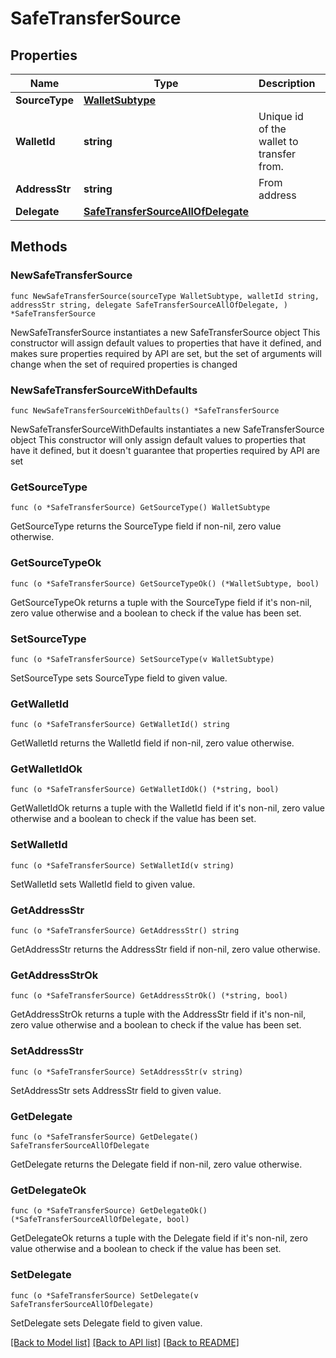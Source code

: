 # SafeTransferSource

## Properties

Name | Type | Description | Notes
------------ | ------------- | ------------- | -------------
**SourceType** | [**WalletSubtype**](WalletSubtype.md) |  | 
**WalletId** | **string** | Unique id of the wallet to transfer from. | 
**AddressStr** | **string** | From address | 
**Delegate** | [**SafeTransferSourceAllOfDelegate**](SafeTransferSourceAllOfDelegate.md) |  | 

## Methods

### NewSafeTransferSource

`func NewSafeTransferSource(sourceType WalletSubtype, walletId string, addressStr string, delegate SafeTransferSourceAllOfDelegate, ) *SafeTransferSource`

NewSafeTransferSource instantiates a new SafeTransferSource object
This constructor will assign default values to properties that have it defined,
and makes sure properties required by API are set, but the set of arguments
will change when the set of required properties is changed

### NewSafeTransferSourceWithDefaults

`func NewSafeTransferSourceWithDefaults() *SafeTransferSource`

NewSafeTransferSourceWithDefaults instantiates a new SafeTransferSource object
This constructor will only assign default values to properties that have it defined,
but it doesn't guarantee that properties required by API are set

### GetSourceType

`func (o *SafeTransferSource) GetSourceType() WalletSubtype`

GetSourceType returns the SourceType field if non-nil, zero value otherwise.

### GetSourceTypeOk

`func (o *SafeTransferSource) GetSourceTypeOk() (*WalletSubtype, bool)`

GetSourceTypeOk returns a tuple with the SourceType field if it's non-nil, zero value otherwise
and a boolean to check if the value has been set.

### SetSourceType

`func (o *SafeTransferSource) SetSourceType(v WalletSubtype)`

SetSourceType sets SourceType field to given value.


### GetWalletId

`func (o *SafeTransferSource) GetWalletId() string`

GetWalletId returns the WalletId field if non-nil, zero value otherwise.

### GetWalletIdOk

`func (o *SafeTransferSource) GetWalletIdOk() (*string, bool)`

GetWalletIdOk returns a tuple with the WalletId field if it's non-nil, zero value otherwise
and a boolean to check if the value has been set.

### SetWalletId

`func (o *SafeTransferSource) SetWalletId(v string)`

SetWalletId sets WalletId field to given value.


### GetAddressStr

`func (o *SafeTransferSource) GetAddressStr() string`

GetAddressStr returns the AddressStr field if non-nil, zero value otherwise.

### GetAddressStrOk

`func (o *SafeTransferSource) GetAddressStrOk() (*string, bool)`

GetAddressStrOk returns a tuple with the AddressStr field if it's non-nil, zero value otherwise
and a boolean to check if the value has been set.

### SetAddressStr

`func (o *SafeTransferSource) SetAddressStr(v string)`

SetAddressStr sets AddressStr field to given value.


### GetDelegate

`func (o *SafeTransferSource) GetDelegate() SafeTransferSourceAllOfDelegate`

GetDelegate returns the Delegate field if non-nil, zero value otherwise.

### GetDelegateOk

`func (o *SafeTransferSource) GetDelegateOk() (*SafeTransferSourceAllOfDelegate, bool)`

GetDelegateOk returns a tuple with the Delegate field if it's non-nil, zero value otherwise
and a boolean to check if the value has been set.

### SetDelegate

`func (o *SafeTransferSource) SetDelegate(v SafeTransferSourceAllOfDelegate)`

SetDelegate sets Delegate field to given value.



[[Back to Model list]](../README.md#documentation-for-models) [[Back to API list]](../README.md#documentation-for-api-endpoints) [[Back to README]](../README.md)


